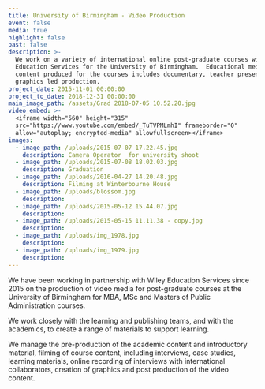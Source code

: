 ```yaml
---
title: University of Birmingham - Video Production
event: false
media: true
highlight: false
past: false
description: >-
  We work on a variety of international online post-graduate courses with Wiley
  Education Services for the University of Birmingham.  Educational media
  content produced for the courses includes documentary, teacher presence and
  graphics led production.
project_date: 2015-11-01 00:00:00
project_to_date: 2018-12-31 00:00:00
main_image_path: /assets/Grad 2018-07-05 10.52.20.jpg
video_embed: >-
  <iframe width="560" height="315"
  src="https://www.youtube.com/embed/_TuTVPMLmhI" frameborder="0"
  allow="autoplay; encrypted-media" allowfullscreen></iframe>
images:
  - image_path: /uploads/2015-07-07 17.22.45.jpg
    description: Camera Operator  for university shoot
  - image_path: /uploads/2015-07-08 18.02.03.jpg
    description: Graduation
  - image_path: /uploads/2016-04-27 14.20.48.jpg
    description: Filming at Winterbourne House
  - image_path: /uploads/blossom.jpg
    description:
  - image_path: /uploads/2015-05-12 15.44.07.jpg
    description:
  - image_path: /uploads/2015-05-15 11.11.38 - copy.jpg
    description:
  - image_path: /uploads/img_1978.jpg
    description:
  - image_path: /uploads/img_1979.jpg
    description:
---
```


We have been working in partnership with Wiley Education Services since 2015 on the production of video media for post-graduate courses at the University of Birmingham for MBA, MSc and Masters of Public Administration courses.

We work closely with the learning and publishing teams, and with the academics, to create a range of materials to support learning.

We manage the pre-production of the academic content and introductory material, filming of course content, including interviews, case studies, learning materials, online recording of interviews with international collaborators, creation of graphics and post production of the video content.